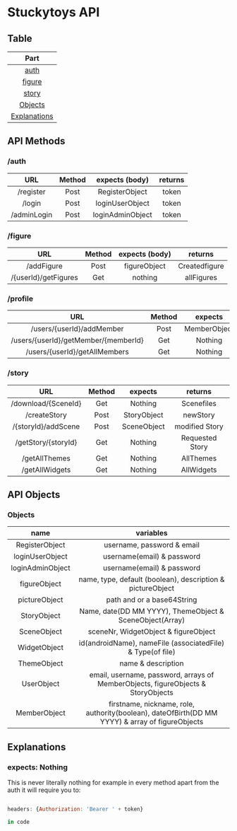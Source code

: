 # Stuckytoys API


## Table
| Part             |
|:----------------:|
|[auth](https://github.com/HoGentTIN/projecten-3-g_st_di_1100/tree/WebDevS3#auth)   |
|[figure](https://github.com/HoGentTIN/projecten-3-g_st_di_1100/tree/WebDevS3#figure)   |
|[story](https://github.com/HoGentTIN/projecten-3-g_st_di_1100/tree/WebDevS3#story)  | 
|[Objects](https://github.com/HoGentTIN/projecten-3-g_st_di_1100/tree/WebDevS3#objects)    |
|[Explanations](https://github.com/HoGentTIN/projecten-3-g_st_di_1100/tree/WebDevS3#Explanations)    |



## API Methods

### /auth
| URL           | Method        |expects (body)    |returns|    
|:-------------:|:-------------:|:----------------:|:-----:|
|  /register    | Post          | RegisterObject   |token  |
|  /login       | Post          | loginUserObject  |token  |
|  /adminLogin  | Post          | loginAdminObject |token  |

### /figure
| URL                        | Method        |expects (body)           |returns         |    
|:--------------------------:|:-------------:|:-----------------------:|:--------------:|
|  /addFigure                | Post          | figureObject            | Createdfigure  |
|  /{userId}/getFigures      | Get           | nothing | allFigures    | allFigures     |

### /profile
| URL                                 | Method        |expects                      |returns        |    
|:-----------------------------------:|:-------------:|:---------------------------:|:-------------:|
|/users/{userId}/addMember            | Post          | MemberObject                | createdMember |
|/users/{userId}/getMember/{memberId} | Get           | Nothing                     | specificMember|
|/users/{userId}/getAllMembers        | Get           | Nothing                     | allMembers    |

### /story
| URL                   | Method    |expects                      |returns         |    
|:---------------------:|:---------:|:---------------------------:|:--------------:|
|  /download/{SceneId}  | Get       |  Nothing                    | Scenefiles     |
|  /createStory         | Post      |  StoryObject                | newStory       |
|  /{storyId}/addScene  | Post      |  SceneObject                | modified Story |
|  /getStory/{storyId}  | Get       |  Nothing                    | Requested Story|
|  /getAllThemes        | Get       |  Nothing                    | AllThemes      |
|  /getAllWidgets       | Get       |  Nothing                    | AllWidgets     |



## API Objects

### Objects
| name             | variables                                                                                     |  
|:----------------:|:---------------------------------------------------------------------------------------------:|
|RegisterObject    | username, password & email                                                                    | 
|loginUserObject   | username(email) & password                                                                    | 
|loginAdminObject  | username(email) & password                                                                    | 
|figureObject      | name, type, default (boolean), description & pictureObject                                    | 
|pictureObject     | path and or a base64String                                                                    | 
|StoryObject       | Name, date(DD MM YYYY), ThemeObject & SceneObject(Array)                                      |
|SceneObject       | sceneNr, WidgetObject & figureObject                                                          |
|WidgetObject      | id(androidName), nameFile (associatedFile) & Type(of file)                                    |
|ThemeObject       | name & description                                                                            |
|UserObject        | email, username, password, arrays of MemberObjects, figureObjects & StoryObjects              |
|MemberObject      |firstname, nickname, role, authority(boolean), dateOfBirth(DD MM YYYY) & array of figureObjects|



## Explanations

### expects: Nothing

This is never literally nothing for example in every method apart from the auth it will require you to:

```javascript

headers: {Authorization: 'Bearer ' + token}

in code
